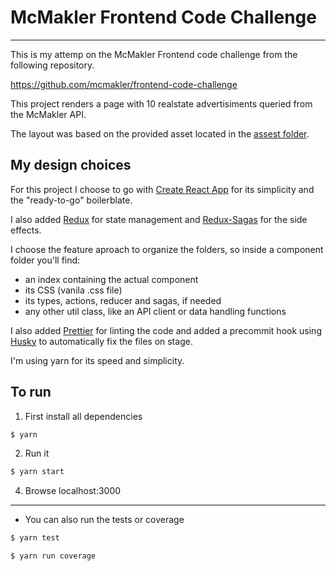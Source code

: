 # McMakler Frontend Code Challenge

---

This is my attemp on the McMakler Frontend code challenge from the following
repository.

https://github.com/mcmakler/frontend-code-challenge

This project renders a page with 10 realstate advertisiments queried from the
McMakler API.

The layout was based on the provided asset located in the
[assest folder](/assets/fe_test_example_screen.png).

## My design choices

For this project I choose to go with
[Create React App](https://github.com/facebookincubator/create-react-app) for
its simplicity and the "ready-to-go" boilerblate.

I also added [Redux](https://redux.js.org/) for state management and
[Redux-Sagas](https://github.com/redux-saga/redux-saga) for the side effects.

I choose the feature aproach to organize the folders, so inside a component
folder you'll find:

* an index containing the actual component
* its CSS (vanila .css file)
* its types, actions, reducer and sagas, if needed
* any other util class, like an API client or data handling functions

I also added [Prettier](https://github.com/prettier/prettier) for linting the
code and added a precommit hook using [Husky](https://github.com/typicode/husky)
to automatically fix the files on stage.

I'm using yarn for its speed and simplicity.

## To run

1. First install all dependencies

```bash
$ yarn
```

2. Run it

```bash
$ yarn start
```

4. Browse localhost:3000

---

* You can also run the tests or coverage

```bash
$ yarn test
```

```bash
$ yarn run coverage
```
